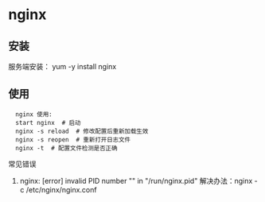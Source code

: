 # nginx

## 安装

服务端安装： yum -y install nginx



## 使用

```
  nginx 使用:
  start nginx  # 启动
  nginx -s reload  # 修改配置后重新加载生效
  nginx -s reopen  # 重新打开日志文件
  nginx -t  # 配置文件检测是否正确
```



常见错误

1. nginx: [error] invalid PID number "" in "/run/nginx.pid"
     解决办法：nginx -c /etc/nginx/nginx.conf

